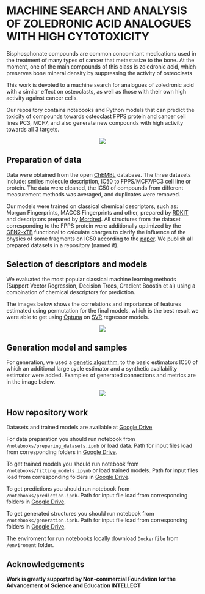 # MACHINE SEARCH AND ANALYSIS OF ZOLEDRONIC ACID ANALOGUES WITH HIGH CYTOTOXICITY 

Bisphosphonate compounds are common concomitant medications used in the treatment of many types of cancer that metastasize to the bone. At the moment, one of the main compounds of this class is zoledronic acid, which preserves bone mineral density by suppressing the activity of osteoclasts


This work is devoted to a machine search for analogues of zoledronic acid with a similar effect on osteoclasts, as well as those with their own high activity against cancer cells.

Our repository contains notebooks and Python models that can predict the toxicity of compounds towards osteoclast FPPS protein and cancer cell lines PC3, MCF7, and also generate new compounds with high activity towards all 3 targets.
<p align="center">
  <img src="https://github.com/ArtAnichkin/FC_search/assets/94009755/11aad50b-9201-4681-8183-b81d905e6a02" />
</p>

## Preparation of data

Data were obtained from the open [ChEMBL](https://www.ebi.ac.uk/chembl/) database. The three datasets include: smiles molecule description, IC50 to FPPS/MCF7/PC3 cell line or protein. The data were cleaned, the IC50 of compounds from different measurement methods was averaged, and duplicates were removed.

Our models were trained on classical chemical descriptors, such as: Morgan Fingerprints, MACCS Fingerprints and other, prepared by [RDKIT](https://www.rdkit.org/) and descriptors prepared by [Mordred](https://github.com/mordred-descriptor/mordred?tab=BSD-3-Clause-1-ov-file#readme). All structures from the dataset corresponding to the FPPS protein were additionally optimized by the [GFN2-xTB](https://xtb-docs.readthedocs.io/en/latest/) functional to calculate charges to clarify the influence of the physics of some fragments on IC50 according to the [paper](https://chemistry-europe.onlinelibrary.wiley.com/doi/10.1002/cmdc.200500059). We publish all prepared datasets in a repository (named it).


## Selection of descriptors and models 

We evaluated the most popular classical machine learning methods (Support Vector Regression, Decision Trees, Gradient Boostin et al) using a combination of chemical descriptors for prediction.

The images below shows the correlations and importance of features estimated using permutation for the final models, which is the best result we were able to get using [Optuna](https://arxiv.org/abs/1907.10902) on [SVR](https://scikit-learn.org/stable/modules/generated/sklearn.svm.SVR.html#sklearn.svm.SVR) regressor models.

<p align="center">
  <img src="https://github.com/ArtAnichkin/FC_search/assets/94009755/6b60ab79-0199-42a4-a24d-ea12fb64925c" />
</p>

## Generation model and samples

For generation, we used a [genetic algorithm](https://pubs.rsc.org/en/content/articlelanding/2021/sc/d1sc00231g), to the basic estimators IC50 of which an additional large cycle estimator and a synthetic availability estimator were added. Examples of generated connections and metrics are in the image below.

<p align="center">
  <img src="https://github.com/ArtAnichkin/FC_search/assets/94009755/f4922122-875f-4334-81dd-a9584869cc57" />
</p>

## How repository work

Datasets and trained models are available at [Google Drive](https://drive.google.com/drive/folders/1WtDQLZIx_Zwt6z04H2ji3JKgEYXwAWhX?usp=sharing)

For data preparation you should run notebook from `/notebooks/preparing_datasets.ipnb` or load data. Path for input files load from corresponding folders in [Google Drive](https://drive.google.com/drive/folders/1WtDQLZIx_Zwt6z04H2ji3JKgEYXwAWhX?usp=sharing).

To get trained models you should run notebook from `/notebooks/fitting_models.ipynb` or load trained models. Path for input files load from corresponding folders in [Google Drive](https://drive.google.com/drive/folders/1WtDQLZIx_Zwt6z04H2ji3JKgEYXwAWhX?usp=sharing). 

To get predictions you should run notebook from `/notebooks/prediction.ipnb`. Path for input file load from corresponding folders in [Google Drive](https://drive.google.com/drive/folders/1WtDQLZIx_Zwt6z04H2ji3JKgEYXwAWhX?usp=sharing).

To get generated structures you should run notebook from `/notebooks/generation.ipnb`. Path for input file load from corresponding folders in [Google Drive](https://drive.google.com/drive/folders/1WtDQLZIx_Zwt6z04H2ji3JKgEYXwAWhX?usp=sharing).

The enviroment for run notebooks locally download `Dockerfile` from `/enviroment` folder.
        
## Acknowledgements

**Work is greatly supported by Non-commercial Foundation for the Advancement of Science and Education INTELLECT**
